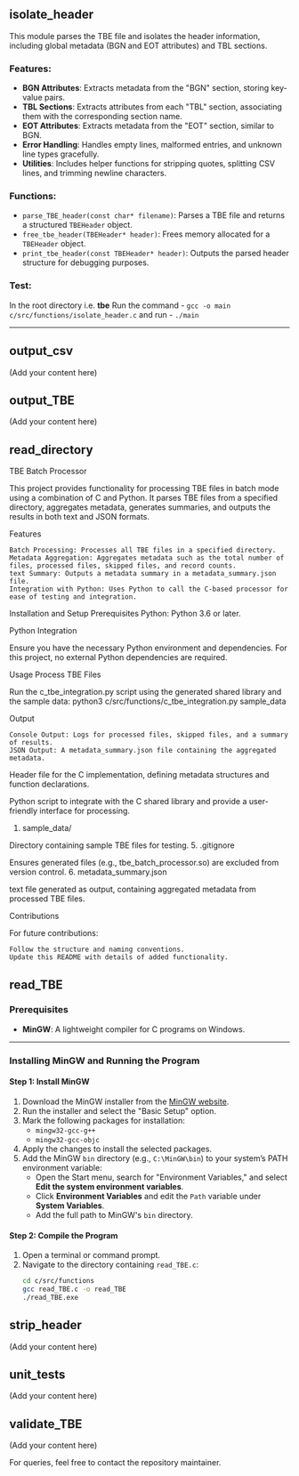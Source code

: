 ## isolate_header

This module parses the TBE file and isolates the header information, including global metadata (BGN and EOT attributes) and TBL sections.

### Features:
- **BGN Attributes**: Extracts metadata from the "BGN" section, storing key-value pairs.
- **TBL Sections**: Extracts attributes from each "TBL" section, associating them with the corresponding section name.
- **EOT Attributes**: Extracts metadata from the "EOT" section, similar to BGN.
- **Error Handling**: Handles empty lines, malformed entries, and unknown line types gracefully.
- **Utilities**: Includes helper functions for stripping quotes, splitting CSV lines, and trimming newline characters.

### Functions:
- `parse_TBE_header(const char* filename)`: Parses a TBE file and returns a structured `TBEHeader` object.
- `free_tbe_header(TBEHeader* header)`: Frees memory allocated for a `TBEHeader` object.
- `print_tbe_header(const TBEHeader* header)`: Outputs the parsed header structure for debugging purposes.

### Test:
In the root directory i.e. **tbe**
Run the command - `` gcc -o main c/src/functions/isolate_header.c ``
and run - ``./main``

---

## output_csv

(Add your content here)

## output_TBE

(Add your content here)

## read_directory
TBE Batch Processor

This project provides functionality for processing TBE files in batch mode using a combination of C and Python. It parses TBE files from a specified directory, aggregates metadata, generates summaries, and outputs the results in both text and JSON formats.

Features

    Batch Processing: Processes all TBE files in a specified directory.
    Metadata Aggregation: Aggregates metadata such as the total number of files, processed files, skipped files, and record counts.
    text Summary: Outputs a metadata summary in a metadata_summary.json file.
    Integration with Python: Uses Python to call the C-based processor for ease of testing and integration.

Installation and Setup
Prerequisites
    Python: Python 3.6 or later.

Python Integration

Ensure you have the necessary Python environment and dependencies. For this project, no external Python dependencies are required.

Usage
Process TBE Files

Run the c_tbe_integration.py script using the generated shared library and the sample data:
python3 c/src/functions/c_tbe_integration.py sample_data


Output

    Console Output: Logs for processed files, skipped files, and a summary of results.
    JSON Output: A metadata_summary.json file containing the aggregated metadata.



Header file for the C implementation, defining metadata structures and function declarations.

Python script to integrate with the C shared library and provide a user-friendly interface for processing.
1. sample_data/

Directory containing sample TBE files for testing.
5. .gitignore

Ensures generated files (e.g., tbe_batch_processor.so) are excluded from version control.
6. metadata_summary.json

text file generated as output, containing aggregated metadata from processed TBE files.

Contributions

For future contributions:

    Follow the structure and naming conventions.
    Update this README with details of added functionality.

## read_TBE

### Prerequisites

- **MinGW**: A lightweight compiler for C programs on Windows.

---

### Installing MinGW and Running the Program

#### Step 1: Install MinGW

1. Download the MinGW installer from the [MinGW website](https://osdn.net/projects/mingw/releases/).
2. Run the installer and select the "Basic Setup" option.
3. Mark the following packages for installation:
   - `mingw32-gcc-g++`
   - `mingw32-gcc-objc`
4. Apply the changes to install the selected packages.
5. Add the MinGW `bin` directory (e.g., `C:\MinGW\bin`) to your system’s PATH environment variable:
   - Open the Start menu, search for "Environment Variables," and select **Edit the system environment variables**.
   - Click **Environment Variables** and edit the `Path` variable under **System Variables**.
   - Add the full path to MinGW's `bin` directory.

#### Step 2: Compile the Program

1. Open a terminal or command prompt.
2. Navigate to the directory containing `read_TBE.c`:
   ```bash
   cd c/src/functions
   gcc read_TBE.c -o read_TBE
   ./read_TBE.exe
   ```

## strip_header

(Add your content here)

## unit_tests

(Add your content here)

## validate_TBE

(Add your content here)

For queries, feel free to contact the repository maintainer.